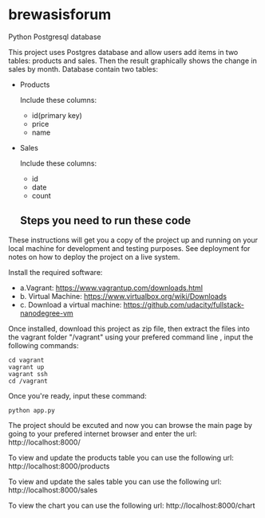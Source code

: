 # brewasisforum
Python Postgresql database

This project uses Postgres database and allow users add items in two tables: products and sales. 
Then the result graphically shows the change in sales by month. Database contain two tables:
* Products

    Include these columns:
     - id(primary key)
     - price
     - name
* Sales 

    Include these columns:
     - id
     - date
     - count
     
     

  ## Steps you need to run these code
These instructions will get you a copy of the project up and running on your local machine for development and testing purposes.
See deployment for notes on how to deploy the project on a live system.
  
  Install the required software:
- a.Vagrant: https://www.vagrantup.com/downloads.html
- b. Virtual Machine: https://www.virtualbox.org/wiki/Downloads
- c. Download a virtual machine: https://github.com/udacity/fullstack-nanodegree-vm

Once installed, download this project as zip file, then extract the files into the vagrant folder "/vagrant" using your prefered command line , input the following commands:
```
cd vagrant
vagrant up 
vagrant ssh
cd /vagrant
```

Once you're ready, input these command:
```
python app.py
```
The project should be excuted and now you can browse the main page by going to your prefered internet browser and enter the url: http://localhost:8000/

To view and update the products table you can use the following url: http://localhost:8000/products

To view and update the sales table you can use the following url: http://localhost:8000/sales

To view the chart you can use the following url: http://localhost:8000/chart
